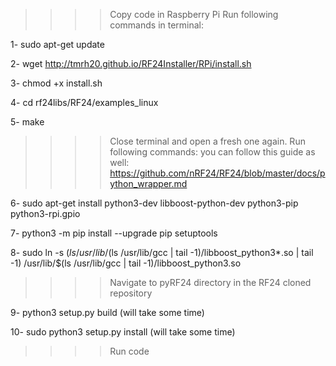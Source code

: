>>>> Copy code in Raspberry Pi
>>>> Run following commands in terminal:


1- sudo apt-get update

2- wget http://tmrh20.github.io/RF24Installer/RPi/install.sh

3- chmod +x install.sh

4- cd rf24libs/RF24/examples_linux

5- make


>>>> Close terminal and open a fresh one again. Run following commands:
>>>> you can follow this guide as well: https://github.com/nRF24/RF24/blob/master/docs/python_wrapper.md

6- sudo apt-get install python3-dev libboost-python-dev python3-pip python3-rpi.gpio

7- python3 -m pip install --upgrade pip setuptools

8- sudo ln -s $(ls /usr/lib/$(ls /usr/lib/gcc | tail -1)/libboost_python3*.so | tail -1) /usr/lib/$(ls /usr/lib/gcc | tail -1)/libboost_python3.so

>>>> Navigate to pyRF24 directory in the RF24 cloned repository

9- python3 setup.py build (will take some time)

10- sudo python3 setup.py install (will take some time)

>>>> Run code